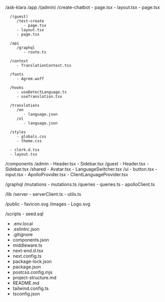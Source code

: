 /ask-klara
   /app
      /(admin)
         /create-chatbot
            - page.tsx
         - layout.tsx
         - page.tsx

      /(guest)
         /test-create
            - page.tsx
         - layout.tsx
         - page.tsx

      /api
         /graphql
            - route.ts
         
      /context
         - TranslationContext.tsx

      /fonts
         - Agrem.woff
      
      /hooks
         - useDetectLanguage.ts
         - useTranslation.tsx
      
      /translations
         /en
            - language.json
         /nl
            - language.json

      /styles
         - globals.css
         - theme.css

      - clerk.d.tsx
      - layout.tsx

   /components
      /admin
         - Header.tsx
         - Sidebar.tsx
      /guest
         - Header.tsx
         - Sidebar.tsx
      /shared
         - Avatar.tsx
         - LanguageSwitcher.tsx
      /ui 
         - button.tsx
         - input.tsx
      - ApolloProvider.tsx
      - ClientLanguageProvider.tsx

   /graphql
      /mutations
         - mutations.ts
      /queries
         - queries.ts
      - apolloClient.ts

   /lib
      /server
         - serverClient.ts
      - utils.ts

   /public
      - favicon.svg
      /images
         - Logo.svg

   /scripts
      - seed.sql 
   
   - .env.local
   - .eslintrc.json
   - .gitignore
   - components.json
   - middleware.ts
   - next-end.d.tsx
   - next.config.ts
   - package-lock.json
   - package.json
   - postcss.config.mjs
   - project-structure.md
   - README.md
   - tailwind.config.ts
   - tsconfig.json
